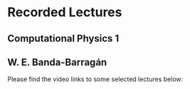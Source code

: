 # Recorded Lectures
## Computational Physics 1
## W. E. Banda-Barragán

Please find the video links to some selected lectures below:
